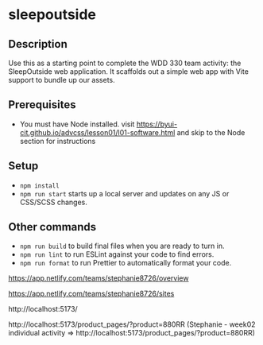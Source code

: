 # sleepoutside

## Description

Use this as a starting point to complete the WDD 330 team activity: the SleepOutside web application. It scaffolds out a simple web app with Vite support to bundle up our assets.

## Prerequisites

- You must have Node installed. visit https://byui-cit.github.io/advcss/lesson01/l01-software.html and skip to the Node section for instructions

## Setup

- `npm install`
- `npm run start` starts up a local server and updates on any JS or CSS/SCSS changes.

## Other commands

- `npm run build` to build final files when you are ready to turn in.
- `npm run lint` to run ESLint against your code to find errors.
- `npm run format` to run Prettier to automatically format your code.


https://app.netlify.com/teams/stephanie8726/overview

https://app.netlify.com/teams/stephanie8726/sites

http://localhost:5173/


http://localhost:5173/product_pages/?product=880RR
(Stephanie - week02 individual activity => http://localhost:5173/product_pages/?product=880RR)
